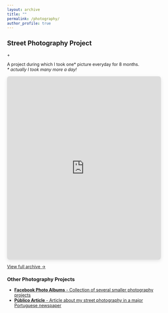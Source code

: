 ```yaml
---
layout: archive
title: ""
permalink: /photography/
author_profile: true
---
```


<div class="photography-main photography-card collapsed">
  <div class="photography-card__header">
    <h2 class="photography-card__title">Street Photography Project</h2>
    <div class="photography-card__expand-indicator">+</div>
  </div>
  <p class="photography-card__description">A project during which I took one* picture everyday for 8 months.<br><em>* actually I took many more a day!</em></p>
  
  <div class="photography-card__expandable">
    <div class="tumblr-widget">
      <iframe 
        src="https://fuji360.tumblr.com/" 
        width="100%" 
        height="600"
        frameborder="0"
        scrolling="auto"
        style="border-radius: 8px; box-shadow: 0 4px 12px rgba(0,0,0,0.1);">
      </iframe>
      <p class="widget-footer">
        <a href="https://fuji360.tumblr.com/archive" target="_blank">View full archive →</a>
      </p>
    </div>
  </div>
</div>

<div class="photography-links">
  <h3 class="photography-links__title">Other Photography Projects</h3>
  <ul class="photography-links__list">
    <li>
      <a href="https://www.facebook.com/jmourabarbosa/photos_albums" target="_blank">
        <strong>Facebook Photo Albums</strong> - Collection of several smaller photography projects
      </a>
    </li>
    <li>
      <a href="https://www.publico.pt/2015/07/16/p3/fotogaleria/barcelona-ele-fotografou-gente-que-se-chama-rua-385204" target="_blank">
        <strong>Público Article</strong> - Article about my street photography in a major Portuguese newspaper
      </a>
    </li>
  </ul>
</div>
